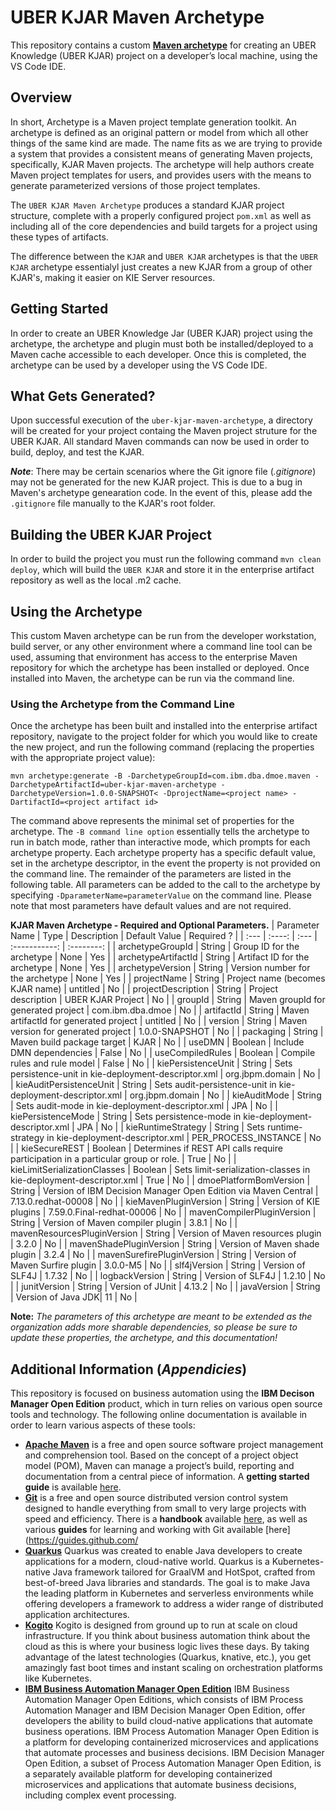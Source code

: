 # UBER KJAR Maven Archetype

This repository contains a custom [**Maven archetype**](https://maven.apache.org/guides/introduction/introduction-to-archetypes.html) for creating an UBER Knowledge (UBER KJAR) project on a developer’s local machine, using the VS Code IDE.

## Overview

In short, Archetype is a Maven project template generation toolkit. An archetype is defined as an original pattern or model from which all other things of the same kind are made. The name fits as we are trying to provide a system that provides a consistent means of generating Maven projects, specifically, KJAR Maven projects. The archetype will help authors create Maven project templates for users, and provides users with the means to generate parameterized versions of those project templates.

The `UBER KJAR Maven Archetype` produces a standard KJAR project structure, complete with a properly configured project `pom.xml` as well as including all of the core dependencies and build targets for a project using these types of artifacts.

The difference between the `KJAR` and `UBER KJAR` archetypes is that the `UBER KJAR` archetype essentialyl just creates a new KJAR from a group of other KJAR's, making it easier on KIE Server resources.

## Getting Started

In order to create an UBER Knowledge Jar (UBER KJAR) project using the archetype, the archetype and plugin must both be installed/deployed to a Maven cache accessible to each developer. Once this is completed, the archetype can be used by a developer using the VS Code IDE.

## What Gets Generated?

Upon successful execution of the `uber-kjar-maven-archetype`, a directory will be created for your project containg the Maven project struture for the UBER KJAR.  All standard Maven commands can now be used in order to build, deploy, and test the KJAR.

**_Note_**: There may be certain scenarios where the Git ignore file (_.gitignore_) may not be generated for the new KJAR project.  This is due to a bug in Maven's archetype genearation code.  In the event of this, please add the `.gitignore` file manually to the KJAR's root folder.

## Building the UBER KJAR Project

In order to build the project you must run the following command `mvn clean deploy`, which will build the `UBER KJAR` and store it in the enterprise artifact repository as well as the local .m2 cache. 

## Using the Archetype

This custom Maven archetype can be run from the developer workstation, build server, or any other environment where a command line tool can be used, assuming that environment has access to the enterprise Maven repository for which the archetype has been installed or deployed. Once installed into Maven, the archetype can be run via the command line.

### Using the Archetype from the Command Line

Once the archetype has been built and installed into the enterprise artifact repository, navigate to the project folder for which you would like to create the new project, and run the following command (replacing the properties with the appropriate project value):

`mvn archetype:generate -B -DarchetypeGroupId=com.ibm.dba.dmoe.maven -DarchetypeArtifactId=uber-kjar-maven-archetype -DarchetypeVersion=1.0.0-SNAPSHOT< -DprojectName=<project name> -DartifactId=<project artifact id>`

The command above represents the minimal set of properties for the archetype. The `-B command line option` essentially tells the archetype to run in batch mode, rather than interactive mode, which prompts for each archetype property. Each archetype property has a specific default value, set in the archetype descriptor, in the event the property is not provided on the command line. The remainder of the parameters are listed in the following table. All parameters can be added to the call to the archetype by specifying `-DparameterName=parameterValue` on the command line. Please note that most parameters have default values and are not required.

**KJAR Maven Archetype - Required and Optional Parameters.**
| Parameter Name | Type   | Description | Default Value | Required ? |
| :---           | :----: | :---        | :-----------: | :--------: |
| archetypeGroupId | String | Group ID for the archetype | None | Yes |
| archetypeArtifactId | String | Artifact ID for the archetype | None | Yes |
| archetypeVersion | String | Version number for the archetype | None | Yes |
| projectName | String | Project name (becomes KJAR name) | untitled | No |
| projectDescription | String | Project description | UBER KJAR Project | No |
| groupId | String | Maven groupId for generated project | com.ibm.dba.dmoe | No |
| artifactId | String | Maven artifactId for generated project | untitled | No |
| version | String | Maven version for generated project | 1.0.0-SNAPSHOT | No |
| packaging | String | Maven build package target | KJAR | No |
| useDMN | Boolean | Include DMN dependencies | False | No |
| useCompiledRules | Boolean | Compile rules and rule model | False | No |
| kiePersistenceUnit | String | Sets persistence-unit in kie-deployment-descriptor.xml | org.jbpm.domain | No |
| kieAuditPersistenceUnit | String | Sets audit-persistence-unit in kie-deployment-descriptor.xml | org.jbpm.domain | No |
| kieAuditMode | String | Sets audit-mode in kie-deployment-descriptor.xml | JPA | No |
| kiePersistenceMode | String | Sets persistence-mode in kie-deployment-descriptor.xml | JPA | No |
| kieRuntimeStrategy | String | Sets runtime-strategy in kie-deployment-descriptor.xml | PER_PROCESS_INSTANCE | No |
| kieSecureREST | Boolean | Determines if REST API calls require participation in a particular group or role. | True | No |
| kieLimitSerializationClasses | Boolean | Sets limit-serialization-classes in kie-deployment-descriptor.xml | True | No |
| dmoePlatformBomVersion | String | Version of IBM Decision Manager Open Edition via Maven Central | 7.13.0.redhat-00008 | No |
| kieMavenPluginVersion | String | Version of KIE plugins | 7.59.0.Final-redhat-00006 | No |
| mavenCompilerPluginVersion | String | Version of Maven compiler plugin | 3.8.1 | No |
| mavenResourcesPluginVersion | String | Version of Maven resources plugin | 3.2.0 | No |
| mavenShadePluginVersion | String | Version of Maven shade plugin | 3.2.4 | No |
| mavenSurefirePluginVersion | String | Version of Maven Surfire plugin | 3.0.0-M5 | No |
| slf4jVersion | String | Version of SLF4J | 1.7.32 | No |
| logbackVersion | String | Version of SLF4J | 1.2.10 | No |
| junitVersion | String | Version of JUnit | 4.13.2 | No |
| javaVersion | String | Version of Java JDK| 11 | No |

**Note:** *The parameters of this archetype are meant to be extended as the organization adds more sharable dependencies, so please be sure to update these properties, the archetype, and this documentation!*

## Additional Information (*Appendicies*)
This repository is focused on business automation using the **IBM Decison Manager Open Edition** product, which in turn relies on various open source tools and technology. The following online documentation is available in order to learn various aspects of these tools:

- [**Apache Maven**](https://maven.apache.org/) is a free and open source software project management and comprehension tool. Based on the concept of a project object model (POM), Maven can manage a project’s build, reporting and documentation from a central piece of  information. A **getting started guide** is available [here](http://maven.apache.org/guides/getting-started/).
- [**Git**](https://git-scm.com//) is a free and open source distributed version control system designed to handle everything from small to very large projects with speed and efficiency. There is a **handbook** available [here](https://guides.github.com/introduction/git-handbook/), as well as various **guides** for learning and working with Git available [here](https://guides.github.com/
- [**Quarkus**](https://quarkus.io) Quarkus was created to enable Java developers to create applications for a modern, cloud-native world. Quarkus is a Kubernetes-native Java framework tailored for GraalVM and HotSpot, crafted from best-of-breed Java libraries and standards. The goal is to make Java the leading platform in Kubernetes and serverless environments while offering developers a framework to address a wider range of distributed application architectures.
- [**Kogito**](https://kogito.kie.org) Kogito is designed from ground up to run at scale on cloud infrastructure. If you think about business automation think about the cloud as this is where your business logic lives these days. By taking advantage of the latest technologies (Quarkus, knative, etc.), you get amazingly fast boot times and instant scaling on orchestration platforms like Kubernetes.
- [**IBM Business Automation Manager Open Edition**](https://www.ibm.com/docs/en/ibamoe?topic=getting-started-business-automation-manager-open-editions) IBM Business Automation Manager Open Editions, which consists of IBM Process Automation Manager and IBM Decision Manager Open Edition, offer developers the ability to build cloud-native applications that automate business operations. IBM Process Automation Manager Open Edition is a platform for developing containerized microservices and applications that automate processes and business decisions. IBM Decision Manager Open Edition, a subset of Process Automation Manager Open Edition, is a separately available platform for developing containerized microservices and applications that automate business decisions, including complex event processing.
